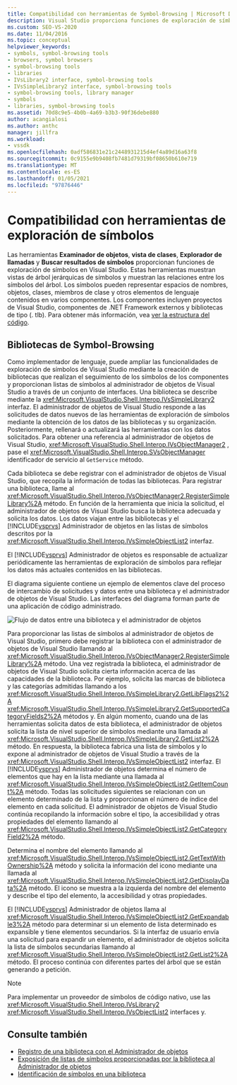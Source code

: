 ```yaml
---
title: Compatibilidad con herramientas de Symbol-Browsing | Microsoft Docs
description: Visual Studio proporciona funciones de exploración de símbolos en Visual Studio. Obtenga información sobre cómo ampliar estas capacidades con bibliotecas para los símbolos de los componentes.
ms.custom: SEO-VS-2020
ms.date: 11/04/2016
ms.topic: conceptual
helpviewer_keywords:
- symbols, symbol-browsing tools
- browsers, symbol browsers
- symbol-browsing tools
- libraries
- IVsLibrary2 interface, symbol-browsing tools
- IVsSimpleLibrary2 interface, symbol-browsing tools
- symbol-browsing tools, library manager
- symbols
- libraries, symbol-browsing tools
ms.assetid: 70d8c9e5-4b0b-4a69-b3b3-90f36debe880
author: acangialosi
ms.author: anthc
manager: jillfra
ms.workload:
- vssdk
ms.openlocfilehash: 0adf586831e21c2448931215d4ef4a89d16a63f8
ms.sourcegitcommit: 0c9155e9b9408fb7481d79319bf08650b610e719
ms.translationtype: MT
ms.contentlocale: es-ES
ms.lasthandoff: 01/05/2021
ms.locfileid: "97876446"
---
```

# <a name="supporting-symbol-browsing-tools"></a>Compatibilidad con herramientas de exploración de símbolos
Las herramientas **Examinador de objetos**, **vista de clases**, **Explorador de llamadas** y **Buscar resultados de símbolos** proporcionan funciones de exploración de símbolos en Visual Studio. Estas herramientas muestran vistas de árbol jerárquicas de símbolos y muestran las relaciones entre los símbolos del árbol. Los símbolos pueden representar espacios de nombres, objetos, clases, miembros de clase y otros elementos de lenguaje contenidos en varios componentes. Los componentes incluyen proyectos de Visual Studio, componentes de .NET Framework externos y bibliotecas de tipo (. tlb). Para obtener más información, vea [ver la estructura del código](../../ide/viewing-the-structure-of-code.md).

## <a name="symbol-browsing-libraries"></a>Bibliotecas de Symbol-Browsing
 Como implementador de lenguaje, puede ampliar las funcionalidades de exploración de símbolos de Visual Studio mediante la creación de bibliotecas que realizan el seguimiento de los símbolos de los componentes y proporcionan listas de símbolos al administrador de objetos de Visual Studio a través de un conjunto de interfaces. Una biblioteca se describe mediante la <xref:Microsoft.VisualStudio.Shell.Interop.IVsSimpleLibrary2> interfaz. El administrador de objetos de Visual Studio responde a las solicitudes de datos nuevos de las herramientas de exploración de símbolos mediante la obtención de los datos de las bibliotecas y su organización. Posteriormente, rellenará o actualizará las herramientas con los datos solicitados. Para obtener una referencia al administrador de objetos de Visual Studio, <xref:Microsoft.VisualStudio.Shell.Interop.IVsObjectManager2> , pase el <xref:Microsoft.VisualStudio.Shell.Interop.SVsObjectManager> identificador de servicio al `GetService` método.

 Cada biblioteca se debe registrar con el administrador de objetos de Visual Studio, que recopila la información de todas las bibliotecas. Para registrar una biblioteca, llame al <xref:Microsoft.VisualStudio.Shell.Interop.IVsObjectManager2.RegisterSimpleLibrary%2A> método. En función de la herramienta que inicia la solicitud, el administrador de objetos de Visual Studio busca la biblioteca adecuada y solicita los datos. Los datos viajan entre las bibliotecas y el [!INCLUDE[vsprvs](../../code-quality/includes/vsprvs_md.md)] Administrador de objetos en las listas de símbolos descritos por la <xref:Microsoft.VisualStudio.Shell.Interop.IVsSimpleObjectList2> interfaz.

 El [!INCLUDE[vsprvs](../../code-quality/includes/vsprvs_md.md)] Administrador de objetos es responsable de actualizar periódicamente las herramientas de exploración de símbolos para reflejar los datos más actuales contenidos en las bibliotecas.

 El diagrama siguiente contiene un ejemplo de elementos clave del proceso de intercambio de solicitudes y datos entre una biblioteca y el administrador de objetos de Visual Studio. Las interfaces del diagrama forman parte de una aplicación de código administrado.

 ![Flujo de datos entre una biblioteca y el administrador de objetos](../../extensibility/internals/media/callbrowserdiagram.gif "CallBrowserDiagram")

 Para proporcionar las listas de símbolos al administrador de objetos de Visual Studio, primero debe registrar la biblioteca con el administrador de objetos de Visual Studio llamando al <xref:Microsoft.VisualStudio.Shell.Interop.IVsObjectManager2.RegisterSimpleLibrary%2A> método. Una vez registrada la biblioteca, el administrador de objetos de Visual Studio solicita cierta información acerca de las capacidades de la biblioteca. Por ejemplo, solicita las marcas de biblioteca y las categorías admitidas llamando a los <xref:Microsoft.VisualStudio.Shell.Interop.IVsSimpleLibrary2.GetLibFlags2%2A> <xref:Microsoft.VisualStudio.Shell.Interop.IVsSimpleLibrary2.GetSupportedCategoryFields2%2A> métodos y. En algún momento, cuando una de las herramientas solicita datos de esta biblioteca, el administrador de objetos solicita la lista de nivel superior de símbolos mediante una llamada al <xref:Microsoft.VisualStudio.Shell.Interop.IVsSimpleLibrary2.GetList2%2A> método. En respuesta, la biblioteca fabrica una lista de símbolos y lo expone al administrador de objetos de Visual Studio a través de la <xref:Microsoft.VisualStudio.Shell.Interop.IVsSimpleObjectList2> interfaz. El [!INCLUDE[vsprvs](../../code-quality/includes/vsprvs_md.md)] Administrador de objetos determina el número de elementos que hay en la lista mediante una llamada al <xref:Microsoft.VisualStudio.Shell.Interop.IVsSimpleObjectList2.GetItemCount%2A> método. Todas las solicitudes siguientes se relacionan con un elemento determinado de la lista y proporcionan el número de índice del elemento en cada solicitud. El administrador de objetos de Visual Studio continúa recopilando la información sobre el tipo, la accesibilidad y otras propiedades del elemento llamando al <xref:Microsoft.VisualStudio.Shell.Interop.IVsSimpleObjectList2.GetCategoryField2%2A> método.

 Determina el nombre del elemento llamando al <xref:Microsoft.VisualStudio.Shell.Interop.IVsSimpleObjectList2.GetTextWithOwnership%2A> método y solicita la información del icono mediante una llamada al <xref:Microsoft.VisualStudio.Shell.Interop.IVsSimpleObjectList2.GetDisplayData%2A> método. El icono se muestra a la izquierda del nombre del elemento y describe el tipo del elemento, la accesibilidad y otras propiedades.

 El [!INCLUDE[vsprvs](../../code-quality/includes/vsprvs_md.md)] Administrador de objetos llama al <xref:Microsoft.VisualStudio.Shell.Interop.IVsSimpleObjectList2.GetExpandable3%2A> método para determinar si un elemento de lista determinado es expansible y tiene elementos secundarios. Si la interfaz de usuario envía una solicitud para expandir un elemento, el administrador de objetos solicita la lista de símbolos secundarias llamando al <xref:Microsoft.VisualStudio.Shell.Interop.IVsSimpleObjectList2.GetList2%2A> método. El proceso continúa con diferentes partes del árbol que se están generando a petición.

> [!NOTE]
> Para implementar un proveedor de símbolos de código nativo, use las <xref:Microsoft.VisualStudio.Shell.Interop.IVsLibrary2> <xref:Microsoft.VisualStudio.Shell.Interop.IVsObjectList2> interfaces y.

## <a name="see-also"></a>Consulte también
- [Registro de una biblioteca con el Administrador de objetos](../../extensibility/internals/how-to-register-a-library-with-the-object-manager.md)
- [Exposición de listas de símbolos proporcionadas por la biblioteca al Administrador de objetos](../../extensibility/internals/how-to-expose-lists-of-symbols-provided-by-the-library-to-the-object-manager.md)
- [Identificación de símbolos en una biblioteca](../../extensibility/internals/how-to-identify-symbols-in-a-library.md)

